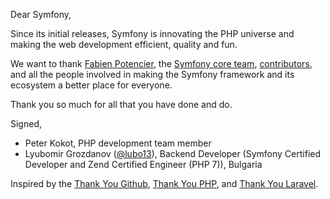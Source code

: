 Dear Symfony,

Since its initial releases, Symfony is innovating the PHP universe and making
the web development efficient, quality and fun.

We want to thank [Fabien Potencier](https://github.com/fabpot), the
[Symfony core team](https://symfony.com/doc/current/contributing/code/core_team.html),
[contributors](https://symfony.com/contributors), and all the people involved in
making the Symfony framework and its ecosystem a better place for everyone.

Thank you so much for all that you have done and do.

Signed,

* Peter Kokot, PHP development team member
* Lyubomir Grozdanov ([@lubo13](https://github.com/lubo13)), Backend Developer (Symfony Certified Developer and Zend Certified Engineer (PHP 7)), Bulgaria

Inspired by the
[Thank You Github](https://github.com/thank-you-github/thank-you-github),
[Thank You PHP](https://github.com/thank-you-laravel/thank-you-laravel),
and [Thank You Laravel](https://github.com/thank-you-laravel/thank-you-laravel).
